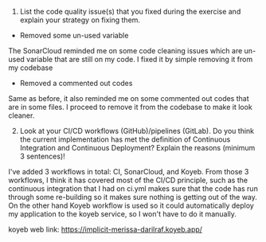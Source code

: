 1. List the code quality issue(s) that you fixed during the exercise and explain your strategy on fixing them.

- Removed some un-used variable

The SonarCloud reminded me on some code cleaning issues which are un-used variable that are still on my code.
I fixed it by simple removing it from my codebase

- Removed a commented out codes

Same as before, it also reminded me on some commented out codes that are in some files. I proceed to remove it from the codebase to make it look cleaner.


2. Look at your CI/CD workflows (GitHub)/pipelines (GitLab). Do you think the current implementation has met the definition of Continuous Integration and Continuous Deployment? Explain the reasons (minimum 3 sentences)!

I've added 3 workflows in total: CI, SonarCloud, and Koyeb.
From those 3 workflows, I think it has covered most of the CI/CD principle, such as the continuous
integration that I had on ci.yml makes sure that the code has run through some re-building so it makes sure nothing
is getting out of the way. On the other hand Koyeb workflow is used so it could automatically deploy my application
to the koyeb service, so I won't have to do it manually.

koyeb web link: https://implicit-merissa-darilraf.koyeb.app/
